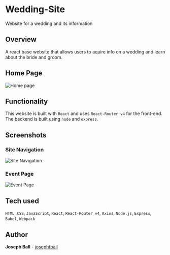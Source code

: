 # Wedding-Site
Website for a wedding and its information


## Overview
A react base website that allows users to aquire info on a wedding and learn about the bride and groom.

## Home Page
![Home page](public/assets/images/screenshots/home-page.jpg)


## Functionality
This website is built with `React` and uses `React-Router v4` for the front-end. The backend is built using  `node` and `express`.


## Screenshots

### Site Navigation
![Site Navigation](public/assets/images/screenshots/site-navigation.jpg)

### Event Page
![Event Page](public/assets/images/screenshots/event-page.jpg)

## Tech used

`HTML`, `CSS`, `JavaScript`, `React`, `React-Router v4`, `Axios`, `Node.js`, `Express`, `Babel`, `Webpack`


## Author

**Joseph Ball** - [josephtball](https://github.com/josephtball)
